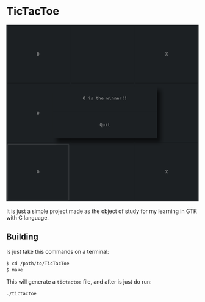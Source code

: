 # TicTacToe

![TicTacToe screen](assets/tictactoe.png)

It is just a simple project made as the object of study for my learning in GTK with C language.

## Building

Is just take this commands on a terminal:

```sh
$ cd /path/to/TicTacToe
$ make
```

This will generate a `tictactoe` file, and after is just do run:

```sh
./tictactoe
```
